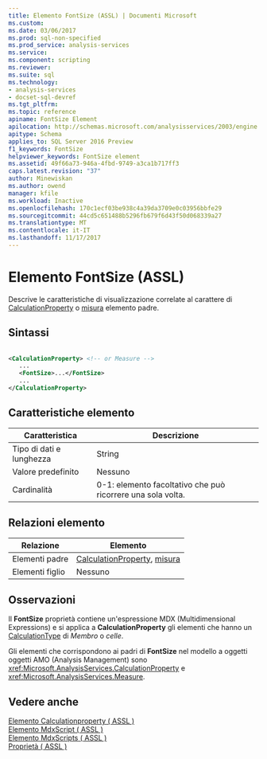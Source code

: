 ```yaml
---
title: Elemento FontSize (ASSL) | Documenti Microsoft
ms.custom: 
ms.date: 03/06/2017
ms.prod: sql-non-specified
ms.prod_service: analysis-services
ms.service: 
ms.component: scripting
ms.reviewer: 
ms.suite: sql
ms.technology:
- analysis-services
- docset-sql-devref
ms.tgt_pltfrm: 
ms.topic: reference
apiname: FontSize Element
apilocation: http://schemas.microsoft.com/analysisservices/2003/engine
apitype: Schema
applies_to: SQL Server 2016 Preview
f1_keywords: FontSize
helpviewer_keywords: FontSize element
ms.assetid: 49f66a73-946a-4fbd-9749-a3ca1b717ff3
caps.latest.revision: "37"
author: Minewiskan
ms.author: owend
manager: kfile
ms.workload: Inactive
ms.openlocfilehash: 170c1ecf03be938c4a39da3709e0c03956bbfe29
ms.sourcegitcommit: 44cd5c651488b5296fb679f6d43f50d068339a27
ms.translationtype: MT
ms.contentlocale: it-IT
ms.lasthandoff: 11/17/2017
---
```

# <a name="fontsize-element-assl"></a>Elemento FontSize (ASSL)
  Descrive le caratteristiche di visualizzazione correlate al carattere di [CalculationProperty](../../../analysis-services/scripting/objects/calculationproperty-element-assl.md) o [misura](../../../analysis-services/scripting/objects/measure-element-assl.md) elemento padre.  
  
## <a name="syntax"></a>Sintassi  
  
```xml  
  
<CalculationProperty> <!-- or Measure -->  
   ...  
   <FontSize>...</FontSize>  
   ...  
</CalculationProperty>  
```  
  
## <a name="element-characteristics"></a>Caratteristiche elemento  
  
|Caratteristica|Descrizione|  
|--------------------|-----------------|  
|Tipo di dati e lunghezza|String|  
|Valore predefinito|Nessuno|  
|Cardinalità|0-1: elemento facoltativo che può ricorrere una sola volta.|  
  
## <a name="element-relationships"></a>Relazioni elemento  
  
|Relazione|Elemento|  
|------------------|-------------|  
|Elementi padre|[CalculationProperty](../../../analysis-services/scripting/objects/calculationproperty-element-assl.md), [misura](../../../analysis-services/scripting/objects/measure-element-assl.md)|  
|Elementi figlio|Nessuno|  
  
## <a name="remarks"></a>Osservazioni  
 Il **FontSize** proprietà contiene un'espressione MDX (Multidimensional Expressions) e si applica a **CalculationProperty** gli elementi che hanno un [CalculationType](../../../analysis-services/scripting/properties/calculationtype-element-assl.md) di *Membro* o *celle*.  
  
 Gli elementi che corrispondono ai padri di **FontSize** nel modello a oggetti oggetti AMO (Analysis Management) sono <xref:Microsoft.AnalysisServices.CalculationProperty> e <xref:Microsoft.AnalysisServices.Measure>.  
  
## <a name="see-also"></a>Vedere anche  
 [Elemento Calculationproperty &#40; ASSL &#41;](../../../analysis-services/scripting/collections/calculationproperties-element-assl.md)   
 [Elemento MdxScript &#40; ASSL &#41;](../../../analysis-services/scripting/objects/mdxscript-element-assl.md)   
 [Elemento MdxScripts &#40; ASSL &#41;](../../../analysis-services/scripting/collections/mdxscripts-element-assl.md)   
 [Proprietà &#40; ASSL &#41;](../../../analysis-services/scripting/properties/properties-assl.md)  
  
  
